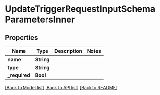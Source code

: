 # UpdateTriggerRequestInputSchemaParametersInner

## Properties
Name | Type | Description | Notes
------------ | ------------- | ------------- | -------------
**name** | **String** |  | 
**type** | **String** |  | 
**_required** | **Bool** |  | 

[[Back to Model list]](../README.md#documentation-for-models) [[Back to API list]](../README.md#documentation-for-api-endpoints) [[Back to README]](../README.md)


